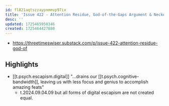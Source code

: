 ```yaml
---
id: fl821aqtszzaypnmmvp97ix
title: 'Issue 422 - Attention Residue, God-of-the-Gaps Argument & Necker Cube'
desc: ''
updated: 1725465950346
created: 1725464427880
---
```


- https://threetimeswiser.substack.com/p/issue-422-attention-residue-god-of


## Highlights

- [[t.psych.escapism.digital]] "...drains our [[t.psych.cognitive-bandwidth]], leaving us with less focus and genius to accomplish amazing feats"
  - t.2024.09.04.09 but all forms of digital escapism are not created equal.